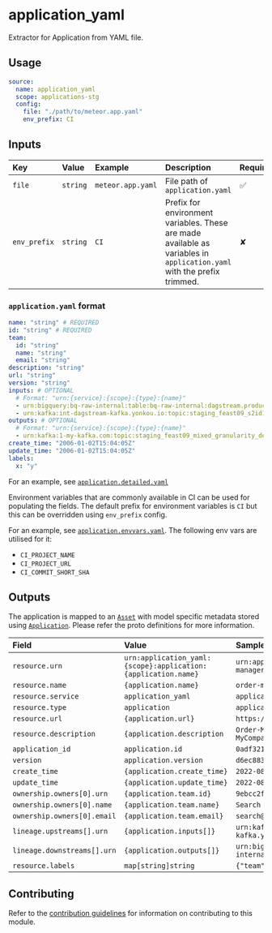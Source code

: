 # application_yaml

Extractor for Application from YAML file.

## Usage

```yaml
source:
  name: application_yaml
  scope: applications-stg
  config:
    file: "./path/to/meteor.app.yaml"
    env_prefix: CI
```

## Inputs

| Key          | Value    | Example           | Description                                                                                                            | Required? |
|:-------------|:---------|:------------------|:-----------------------------------------------------------------------------------------------------------------------|:----------|
| `file`       | `string` | `meteor.app.yaml` | File path of `application.yaml`                                                                                        | ✅         |
| `env_prefix` | `string` | `CI`              | Prefix for environment variables. These are made available as variables in `application.yaml` with the prefix trimmed. | ✘         |

### `application.yaml` format

```yaml
name: "string" # REQUIRED
id: "string" # REQUIRED
team:
  id: "string"
  name: "string"
  email: "string"
description: "string"
url: "string"
version: "string"
inputs: # OPTIONAL
  # Format: "urn:{service}:{scope}:{type}:{name}"
  - urn:bigquery:bq-raw-internal:table:bq-raw-internal:dagstream.production_feast09_s2id13_30min_demand
  - urn:kafka:int-dagstream-kafka.yonkou.io:topic:staging_feast09_s2id13_30min_demand
outputs: # OPTIONAL
  # Format: "urn:{service}:{scope}:{type}:{name}"
  - urn:kafka:1-my-kafka.com:topic:staging_feast09_mixed_granularity_demand_forecast_3es
create_time: "2006-01-02T15:04:05Z"
update_time: "2006-01-02T15:04:05Z"
labels:
  x: "y"
```

For an example,
see [`application.detailed.yaml`](./testdata/application.detailed.yaml)

Environment variables that are commonly available in CI can be used for
populating the fields. The default prefix for environment variables is `CI` but
this can be overridden using `env_prefix` config.

For an example,
see [`application.envvars.yaml`](./testdata/application.envvars.yaml). The
following env vars are utilised for it:

- `CI_PROJECT_NAME`
- `CI_PROJECT_URL`
- `CI_COMMIT_SHORT_SHA`

## Outputs

The application is mapped to an [`Asset`][proton-asset] with model specific
metadata stored using [`Application`][proton-application]. Please refer the
proto definitions for more information.

| Field                           | Value                                                         | Sample Value                                                                   |
|:--------------------------------|:--------------------------------------------------------------|:-------------------------------------------------------------------------------|
| `resource.urn`                  | `urn:application_yaml:{scope}:application:{application.name}` | `urn:application_yaml:integration:application:order-manager`                   |
| `resource.name`                 | `{application.name}`                                          | `order-manager`                                                                |
| `resource.service`              | `application_yaml`                                            | `application_yaml`                                                             |
| `resource.type`                 | `application`                                                 | `application`                                                                  |
| `resource.url`                  | `{application.url}`                                           | `https://github.com/mycompany/order-manager`                                   |
| `resource.description`          | `{application.description`                                    | `Order-Manager is the order management system for MyCompany`                   |
| `application_id`                | `application.id`                                              | `0adf3214-676c-4a74-ab37-9d4a4b8ade0e`                                         |
| `version`                       | `application.version`                                         | `d6ec883`                                                                      |
| `create_time`                   | `{application.create_time}`                                   | `2022-08-08T03:17:54Z`                                                         |
| `update_time`                   | `{application.update_time}`                                   | `2022-08-08T03:57:54Z`                                                         |
| `ownership.owners[0].urn`       | `{application.team.id}`                                       | `9ebcc2f8-5894-47c6-83a9-160b7eaa3f6b`                                         |
| `ownership.owners[0].name`      | `{application.team.name}`                                     | `Search`                                                                       |
| `ownership.owners[0].email`     | `{application.team.email}`                                    | `search@mycompany.com`                                                         |
| `lineage.upstreams[].urn`       | `{application.inputs[]}`                                      | `urn:kafka:int-kafka.yonkou.io:topic:staging_30min_demand`                     |
| `lineage.downstreams[].urn`     | `{application.outputs[]}`                                     | `urn:bigquery:bq-internal:table:bq-internal:dagstream.production_30min_demand` |
| `resource.labels`               | `map[string]string`                                           | `{"team": "Booking Experience"}`                                               |

## Contributing

Refer to
the [contribution guidelines](../../../docs/docs/contribute/guide.md#adding-a-new-extractor)
for information on contributing to this module.

[proton-asset]: https://github.com/odpf/proton/blob/fabbde8/odpf/assets/v1beta2/asset.proto#L14

[proton-application]: https://github.com/odpf/proton/blob/fabbde8/odpf/assets/v1beta2/application.proto#L11
